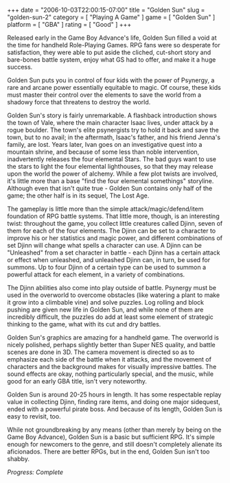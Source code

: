 +++
date = "2006-10-03T22:00:15-07:00"
title = "Golden Sun"
slug = "golden-sun-2"
category = [ "Playing A Game" ]
game = [ "Golden Sun" ]
platform = [ "GBA" ]
rating = [ "Good" ]
+++

Released early in the Game Boy Advance's life, Golden Sun filled a void at the time for handheld Role-Playing Games. RPG fans were so desperate for satisfaction, they were able to put aside the cliched, cut-short story and bare-bones battle system, enjoy what GS had to offer, and make it a huge success.

Golden Sun puts you in control of four kids with the power of Psynergy, a rare and arcane power essentially equitable to magic. Of course, these kids must master their control over the elements to save the world from a shadowy force that threatens to destroy the world.

Golden Sun's story is fairly unremarkable. A flashback introduction shows the town of Vale, where the main character Isaac lives, under attack by a rogue boulder. The town's elite psynergists try to hold it back and save the town, but to no avail; in the aftermath, Isaac's father, and his friend Jenna's family, are lost. Years later, Ivan goes on an investigative quest into a mountain shrine, and because of some less than noble intervention, inadvertently releases the four elemental Stars. The bad guys want to use the stars to light the four elemental lighthouses, so that they may release upon the world the power of alchemy. While a few plot twists are involved, it's little more than a base "find the four elemental somethings" storyline. Although even that isn't quite true - Golden Sun contains only half of the game; the other half is in its sequel, The Lost Age.

The gameplay is little more than the simple attack/magic/defend/item foundation of RPG battle systems. That little more, though, is an interesting twist: throughout the game, you collect little creatures called Djinn, seven of them for each of the four elements. The Djinn can be set to a character to improve his or her statistics and magic power, and different combinations of set Djinn will change what spells a character can use. A Djinn can be "Unleashed" from a set character in battle - each Djinn has a certain attack or effect when unleashed, and unleashed Djinn can, in turn, be used for summons. Up to four Djinn of a certain type can be used to summon a powerful attack for each element, in a variety of combinations.

The Djinn abilities also come into play outside of battle. Psynergy must be used in the overworld to overcome obstacles (like watering a plant to make it grow into a climbable vine) and solve puzzles. Log rolling and block pushing are given new life in Golden Sun, and while none of them are incredibly difficult, the puzzles do add at least some element of strategic thinking to the game, what with its cut and dry battles.

Golden Sun's graphics are amazing for a handheld game. The overworld is nicely polished, perhaps slightly better than Super NES quality, and battle scenes are done in 3D. The camera movement is directed so as to emphasize each side of the battle when it attacks, and the movement of characters and the background makes for visually impressive battles. The sound effects are okay, nothing particularly special, and the music, while good for an early GBA title, isn't very noteworthy.

Golden Sun is around 20-25 hours in length. It has some respectable replay value in collecting Djinn, finding rare items, and doing one major sidequest, ended with a powerful pirate boss. And because of its length, Golden Sun is easy to revisit, too.

While not groundbreaking by any means (other than merely by being on the Game Boy Advance), Golden Sun is a basic but sufficient RPG. It's simple enough for newcomers to the genre, and still doesn't completely alienate its aficionados. There are better RPGs, but in the end, Golden Sun isn't too shabby.

<i>Progress: Complete</i>